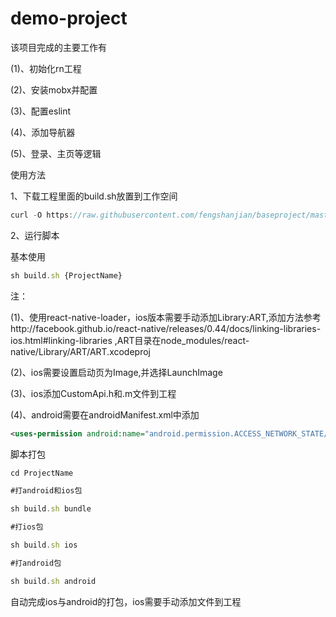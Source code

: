 # demo-project


该项目完成的主要工作有

(1)、初始化rn工程

(2)、安装mobx并配置

(3)、配置eslint

(4)、添加导航器

(5)、登录、主页等逻辑


使用方法

1、下载工程里面的build.sh放置到工作空间

```js
curl -O https://raw.githubusercontent.com/fengshanjian/baseproject/master/build.sh

```

2、运行脚本


基本使用

```js
sh build.sh {ProjectName}

```

注：

(1)、使用react-native-loader，ios版本需要手动添加Library:ART,添加方法参考http://facebook.github.io/react-native/releases/0.44/docs/linking-libraries-ios.html#linking-libraries  ,ART目录在node_modules/react-native/Library/ART/ART.xcodeproj

(2)、ios需要设置启动页为Image,并选择LaunchImage

(3)、ios添加CustomApi.h和.m文件到工程

(4)、android需要在androidManifest.xml中添加

```xml
<uses-permission android:name="android.permission.ACCESS_NETWORK_STATE/>
```

脚本打包

```js
cd ProjectName

#打android和ios包

sh build.sh bundle  

#打ios包

sh build.sh ios

#打android包

sh build.sh android

```

自动完成ios与android的打包，ios需要手动添加文件到工程
